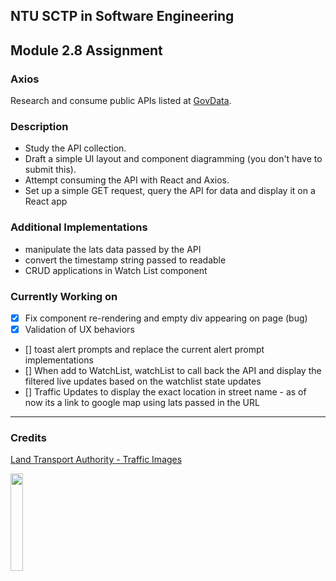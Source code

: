 ## NTU SCTP in Software Engineering

## Module 2.8 Assignment

### Axios

Research and consume public APIs listed at [GovData](https://data.gov.sg/).

### Description

- Study the API collection.
- Draft a simple UI layout and component diagramming (you don't have to submit this).
- Attempt consuming the API with React and Axios.
- Set up a simple GET request, query the API for data and display it on a React app

### Additional Implementations

- manipulate the lats data passed by the API
- convert the timestamp string passed to readable
- CRUD applications in Watch List component

### Currently Working on

- [x] Fix component re-rendering and empty div appearing on page (bug)
- [x] Validation of UX behaviors
- [] toast alert prompts and replace the current alert prompt implementations
- [] When add to WatchList, watchList to call back the API and display the filtered live updates based on the watchlist state updates
- [] Traffic Updates to display the exact location in street name - as of now its a link to google map using lats passed in the URL

---

### Credits

[Land Transport Authority - Traffic Images](https://beta.data.gov.sg/datasets/354/view)

<img src="https://d33wubrfki0l68.cloudfront.net/17db5b93c652e8401162c9c49bd337dad3433f74/6780e/images/ogp-logo-spacing.png"  width="20%" height="20%">
<!-- 
<img src="https://www.developer.tech.gov.sg/assets/img/Datagovsg-NewHeaderBanner.png" height="10%"> -->
